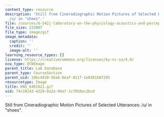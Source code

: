 ```yaml
---
content_type: resource
description: 'Still from Cineradiographic Motion Pictures of Selected Utterances:
  /u/ in "shoes".'
file: /courses/6-542j-laboratory-on-the-physiology-acoustics-and-perception-of-speech-fall-2005/74c1824342290a2a98a71c7058ac2bcd_KNS_6401621.gif
file_size: 233907
file_type: image/gif
image_metadata:
  caption: ''
  credit: ''
  image-alt: ''
learning_resource_types: []
license: https://creativecommons.org/licenses/by-nc-sa/4.0/
ocw_type: OCWImage
parent_title: Lab Database
parent_type: CourseSection
parent_uid: 10bc4420-56a8-8eaf-011f-1e0381b8f295
resourcetype: Image
title: KNS_6401621.gif
uid: 74c18243-4229-0a2a-98a7-1c7058ac2bcd
---
```

Still from Cineradiographic Motion Pictures of Selected Utterances: /u/ in "shoes".